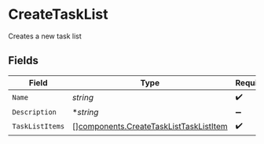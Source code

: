 # CreateTaskList

Creates a new task list


## Fields

| Field                                                                                            | Type                                                                                             | Required                                                                                         | Description                                                                                      |
| ------------------------------------------------------------------------------------------------ | ------------------------------------------------------------------------------------------------ | ------------------------------------------------------------------------------------------------ | ------------------------------------------------------------------------------------------------ |
| `Name`                                                                                           | *string*                                                                                         | :heavy_check_mark:                                                                               | N/A                                                                                              |
| `Description`                                                                                    | **string*                                                                                        | :heavy_minus_sign:                                                                               | N/A                                                                                              |
| `TaskListItems`                                                                                  | [][components.CreateTaskListTaskListItem](../../models/components/createtasklisttasklistitem.md) | :heavy_check_mark:                                                                               | N/A                                                                                              |
